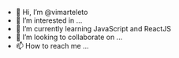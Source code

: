 - 👋 Hi, I’m @vimarteleto
- 👀 I’m interested in ...
- 🌱 I’m currently learning JavaScript and ReactJS
- 💞️ I’m looking to collaborate on ...
- 📫 How to reach me ...

<!---
vimarteleto/vimarteleto is a ✨ special ✨ repository because its `README.md` (this file) appears on your GitHub profile.
You can click the Preview link to take a look at your changes.
--->

